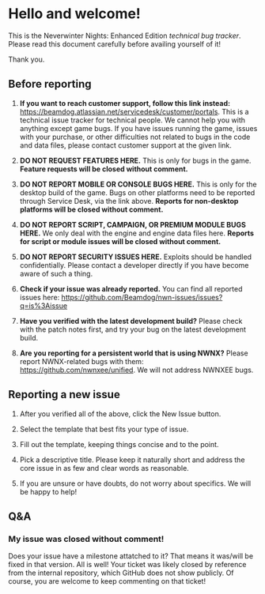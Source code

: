 # Hello and welcome!

This is the Neverwinter Nights: Enhanced Edition _technical bug tracker_. Please read this document carefully before availing yourself of it!

Thank you.

## Before reporting

1. **If you want to reach customer support, follow this link instead:** https://beamdog.atlassian.net/servicedesk/customer/portals. This is a technical issue tracker for technical people. We cannot help you with anything except game bugs. If you have issues running the game, issues with your purchase, or other difficulties not related to bugs in the code and data files, please contact customer support at the given link.

2. **DO NOT REQUEST FEATURES HERE.** This is only for bugs in the game. **Feature requests will be closed without comment.**

3. **DO NOT REPORT MOBILE OR CONSOLE BUGS HERE.** This is only for the desktop build of the game. Bugs on other platforms need to be reported through Service Desk, via the link above. **Reports for non-desktop platforms will be closed without comment.**

4. **DO NOT REPORT SCRIPT, CAMPAIGN, OR PREMIUM MODULE BUGS HERE.** We only deal with the engine and engine data files here. **Reports for script or module issues will be closed without comment.**

5. **DO NOT REPORT SECURITY ISSUES HERE.** Exploits should be handled confidentially. Please contact a developer directly if you have become aware of such a thing.

6. **Check if your issue was already reported.** You can find all reported issues here: https://github.com/Beamdog/nwn-issues/issues?q=is%3Aissue

7. **Have you verified with the latest development build?** Please check with the patch notes first, and try your bug on the latest development build.

8. **Are you reporting for a persistent world that is using NWNX?** Please report NWNX-related bugs with them: https://github.com/nwnxee/unified. We will not address NWNXEE bugs.

## Reporting a new issue

1. After you verified all of the above, click the New Issue button.

2. Select the template that best fits your type of issue.

3. Fill out the template, keeping things concise and to the point.

4. Pick a descriptive title. Please keep it naturally short and address the core issue in as few and clear words as reasonable.

5. If you are unsure or have doubts, do not worry about specifics. We will be happy to help!

## Q&A

### My issue was closed without comment!

Does your issue have a milestone attatched to it? That means it was/will be fixed in that version. All is well! Your ticket was likely closed by reference from the internal repository, which GitHub does not show publicly. Of course, you are welcome to keep commenting on that ticket!
